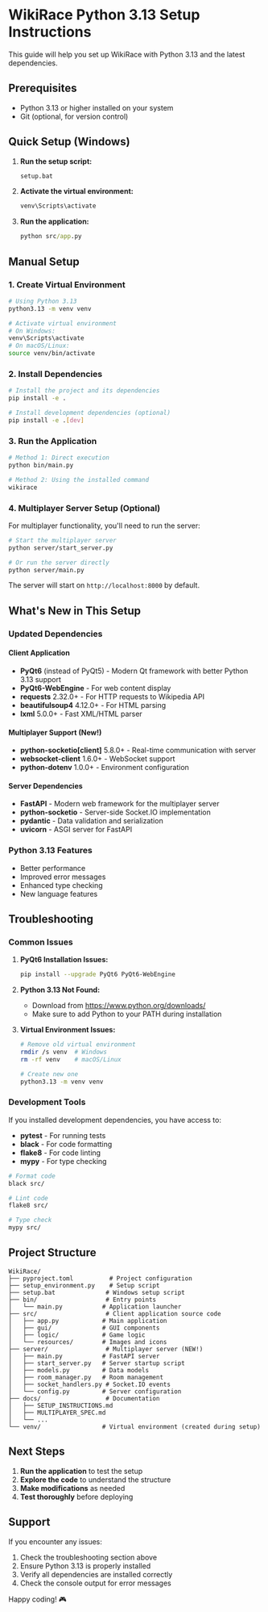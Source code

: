 # WikiRace Python 3.13 Setup Instructions

This guide will help you set up WikiRace with Python 3.13 and the latest dependencies.

## Prerequisites

- Python 3.13 or higher installed on your system
- Git (optional, for version control)

## Quick Setup (Windows)

1. **Run the setup script:**
   ```cmd
   setup.bat
   ```

2. **Activate the virtual environment:**
   ```cmd
   venv\Scripts\activate
   ```

3. **Run the application:**
   ```cmd
   python src/app.py
   ```

## Manual Setup

### 1. Create Virtual Environment

```bash
# Using Python 3.13
python3.13 -m venv venv

# Activate virtual environment
# On Windows:
venv\Scripts\activate
# On macOS/Linux:
source venv/bin/activate
```

### 2. Install Dependencies

```bash
# Install the project and its dependencies
pip install -e .

# Install development dependencies (optional)
pip install -e .[dev]
```

### 3. Run the Application

```bash
# Method 1: Direct execution
python bin/main.py

# Method 2: Using the installed command
wikirace
```

### 4. Multiplayer Server Setup (Optional)

For multiplayer functionality, you'll need to run the server:

```bash
# Start the multiplayer server
python server/start_server.py

# Or run the server directly
python server/main.py
```

The server will start on `http://localhost:8000` by default.

## What's New in This Setup

### Updated Dependencies

#### Client Application
- **PyQt6** (instead of PyQt5) - Modern Qt framework with better Python 3.13 support
- **PyQt6-WebEngine** - For web content display
- **requests** 2.32.0+ - For HTTP requests to Wikipedia API
- **beautifulsoup4** 4.12.0+ - For HTML parsing
- **lxml** 5.0.0+ - Fast XML/HTML parser

#### Multiplayer Support (New!)
- **python-socketio[client]** 5.8.0+ - Real-time communication with server
- **websocket-client** 1.6.0+ - WebSocket support
- **python-dotenv** 1.0.0+ - Environment configuration

#### Server Dependencies
- **FastAPI** - Modern web framework for the multiplayer server
- **python-socketio** - Server-side Socket.IO implementation
- **pydantic** - Data validation and serialization
- **uvicorn** - ASGI server for FastAPI

### Python 3.13 Features

- Better performance
- Improved error messages
- Enhanced type checking
- New language features

## Troubleshooting

### Common Issues

1. **PyQt6 Installation Issues:**
   ```bash
   pip install --upgrade PyQt6 PyQt6-WebEngine
   ```

2. **Python 3.13 Not Found:**
   - Download from https://www.python.org/downloads/
   - Make sure to add Python to your PATH during installation

3. **Virtual Environment Issues:**
   ```bash
   # Remove old virtual environment
   rmdir /s venv  # Windows
   rm -rf venv    # macOS/Linux
   
   # Create new one
   python3.13 -m venv venv
   ```

### Development Tools

If you installed development dependencies, you have access to:

- **pytest** - For running tests
- **black** - For code formatting
- **flake8** - For code linting
- **mypy** - For type checking

```bash
# Format code
black src/

# Lint code
flake8 src/

# Type check
mypy src/
```

## Project Structure

```
WikiRace/
├── pyproject.toml          # Project configuration
├── setup_environment.py    # Setup script
├── setup.bat              # Windows setup script
├── bin/                   # Entry points
│   └── main.py           # Application launcher
├── src/                   # Client application source code
│   ├── app.py            # Main application
│   ├── gui/              # GUI components
│   ├── logic/            # Game logic
│   └── resources/        # Images and icons
├── server/                # Multiplayer server (NEW!)
│   ├── main.py           # FastAPI server
│   ├── start_server.py   # Server startup script
│   ├── models.py         # Data models
│   ├── room_manager.py   # Room management
│   ├── socket_handlers.py # Socket.IO events
│   └── config.py         # Server configuration
├── docs/                  # Documentation
│   ├── SETUP_INSTRUCTIONS.md
│   ├── MULTIPLAYER_SPEC.md
│   └── ...
└── venv/                 # Virtual environment (created during setup)
```

## Next Steps

1. **Run the application** to test the setup
2. **Explore the code** to understand the structure
3. **Make modifications** as needed
4. **Test thoroughly** before deploying

## Support

If you encounter any issues:

1. Check the troubleshooting section above
2. Ensure Python 3.13 is properly installed
3. Verify all dependencies are installed correctly
4. Check the console output for error messages

Happy coding! 🎮
